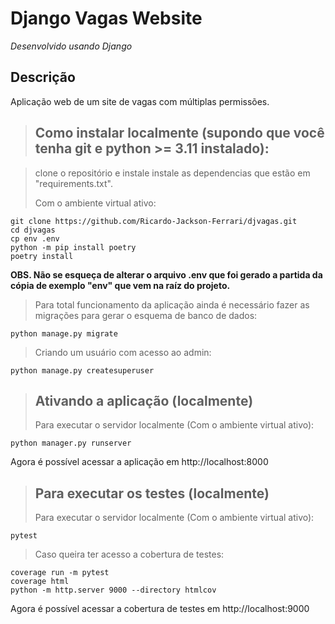 # **Django Vagas Website**

*Desenvolvido usando Django*

## Descrição

Aplicação web de um site de vagas com múltiplas permissões.

>## Como instalar localmente (supondo que você tenha git e python >= 3.11 instalado):

>clone o repositório e instale instale as dependencias que estão em "requirements.txt".
>
>Com o ambiente virtual ativo:

```console
git clone https://github.com/Ricardo-Jackson-Ferrari/djvagas.git
cd djvagas
cp env .env
python -m pip install poetry
poetry install
```

**OBS. Não se esqueça de alterar o arquivo .env que foi gerado a partida da cópia de exemplo "env" que vem na raíz do projeto.**

>Para total funcionamento da aplicação ainda é necessário fazer as migrações para gerar o esquema de banco de dados: 

```console
python manage.py migrate
``` 

>Criando um usuário com acesso ao admin:

```console
python manage.py createsuperuser
```

>## Ativando a aplicação (localmente)
>Para executar o servidor localmente (Com o ambiente virtual ativo):

```console
python manager.py runserver
```

Agora é possível acessar a aplicação em http://localhost:8000

>## Para executar os testes (localmente)
>Para executar o servidor localmente (Com o ambiente virtual ativo):

```console
pytest
```

>Caso queira ter acesso a cobertura de testes:

```console
coverage run -m pytest
coverage html
python -m http.server 9000 --directory htmlcov
```

Agora é possível acessar a cobertura de testes em http://localhost:9000